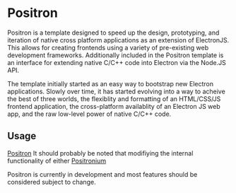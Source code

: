 # Positron

Positron is a template designed to speed up the design, prototyping, and iteration of native cross platform applications as an extension of ElectronJS. This allows for creating frontends using a variety of pre-existing web development frameworks. Additionally included in the Positron template is an interface for extending native C/C++ code into Electron via the Node.JS API.

The template initially started as an easy way to bootstrap new Electron applications. Slowly over time, it has started evolving into a way to acheive the best of three worlds, the flexiblity and formatting of an HTML/CSS/JS frontend application, the cross-platform availablity of an Electron JS web app, and the raw low-level power of native C/C++ code.

## Usage

[Positron](https://en.wikipedia.org/wiki/Positron)
It should probably be noted that modifiying the internal functionality of either [Positronium](https://en.wikipedia.org/wiki/Positronium)


Positron is currently in development and most features should be considered subject to change.

